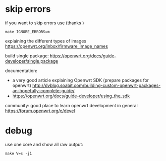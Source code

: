 # skip errors

if you want to skip errors use (thanks )

    make IGNORE_ERRORS=m

explaining the different types of images https://openwrt.org/inbox/firmware_image_names

build single package: https://openwrt.org/docs/guide-developer/single.package

documentation:

- a very good article explaining Openwrt SDK (prepare packages for openwrt) http://dvblog.soabit.com/building-custom-openwrt-packages-an-hopefully-complete-guide/
- https://openwrt.org/docs/guide-developer/using_the_sdk

community: good place to learn openwrt development in general https://forum.openwrt.org/c/devel

# debug

use one core and show all raw output:

    make V=s -j1
